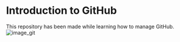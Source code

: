 # Introduction to GitHub
This repository has been made while learning how to manage GitHub.
![image_git](https://user-images.githubusercontent.com/101505641/178555940-d5a2c86a-618f-4c8b-ba6c-791b0109a03e.jpg)
